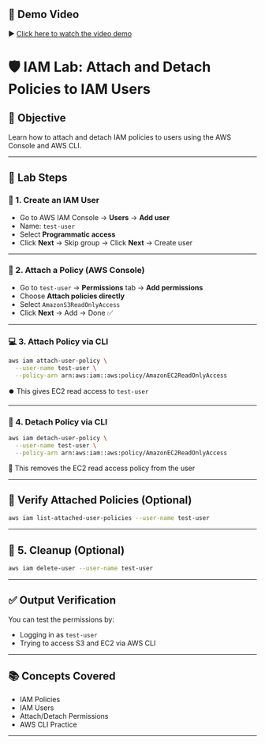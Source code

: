 
## 🎥 Demo Video

▶️ [Click here to watch the video demo](https://drive.google.com/file/d/1f1hEo_-2643ZNsvw1YlUj2i_E53OLasj/view?usp=sharing)


# 🛡️ IAM Lab: Attach and Detach Policies to IAM Users

## 📌 Objective
Learn how to attach and detach IAM policies to users using the AWS Console and AWS CLI.

---

## 🧪 Lab Steps

### 👤 1. Create an IAM User
- Go to AWS IAM Console → **Users** → **Add user**
- Name: `test-user`
- Select **Programmatic access**
- Click **Next** → Skip group → Click **Next** → Create user

---

### 📎 2. Attach a Policy (AWS Console)
- Go to `test-user` → **Permissions** tab → **Add permissions**
- Choose **Attach policies directly**
- Select `AmazonS3ReadOnlyAccess`
- Click **Next** → Add → Done ✅

---

### 💻 3. Attach Policy via CLI
```bash
aws iam attach-user-policy \
  --user-name test-user \
  --policy-arn arn:aws:iam::aws:policy/AmazonEC2ReadOnlyAccess
````

⏺️ This gives EC2 read access to `test-user`

---

### 🚫 4. Detach Policy via CLI

```bash
aws iam detach-user-policy \
  --user-name test-user \
  --policy-arn arn:aws:iam::aws:policy/AmazonEC2ReadOnlyAccess
```

🧹 This removes the EC2 read access policy from the user

---

## 📄 Verify Attached Policies (Optional)

```bash
aws iam list-attached-user-policies --user-name test-user
```

---

## 🧼 5. Cleanup (Optional)

```bash
aws iam delete-user --user-name test-user
```

---



## ✅ Output Verification

You can test the permissions by:

* Logging in as `test-user`
* Trying to access S3 and EC2 via AWS CLI

---

## 📚 Concepts Covered

* IAM Policies
* IAM Users
* Attach/Detach Permissions
* AWS CLI Practice

---




